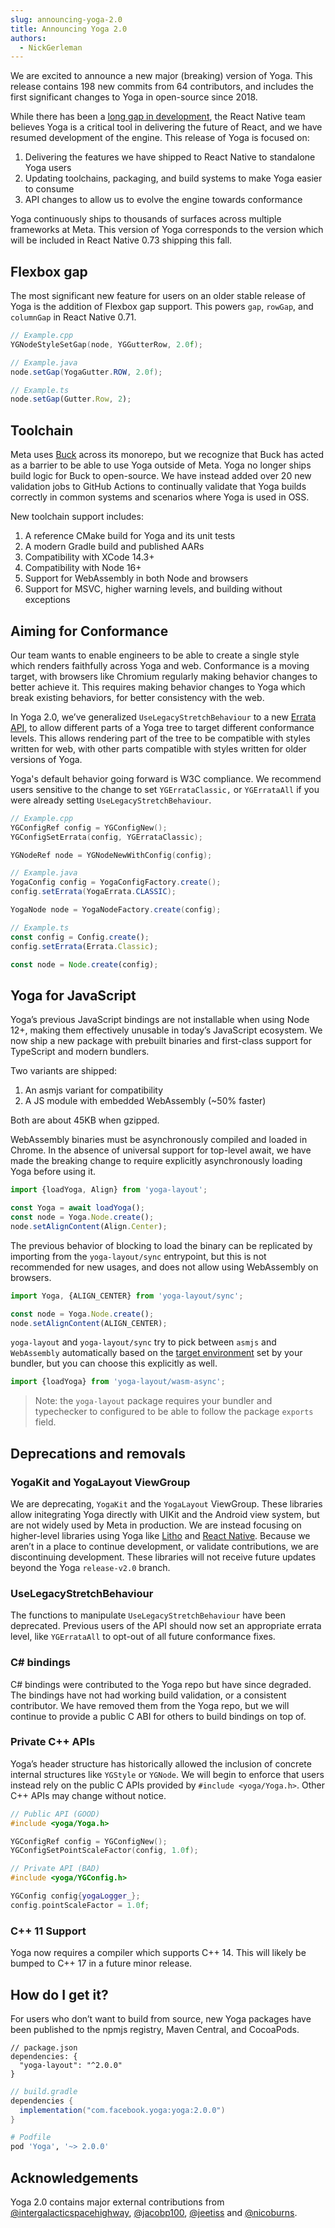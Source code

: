 ```yaml
---
slug: announcing-yoga-2.0
title: Announcing Yoga 2.0
authors:
  - NickGerleman
---
```


We are excited to announce a new major (breaking) version of Yoga. This release contains 198 new commits from 64 contributors, and includes the first significant changes to Yoga in open-source since 2018.

While there has been a [long gap in development](https://github.com/facebook/yoga/issues/1151), the React Native team believes Yoga is a critical tool in delivering the future of React, and we have resumed development of the engine. This release of Yoga is focused on:
1. Delivering the features we have shipped to React Native to standalone Yoga users
2. Updating toolchains, packaging, and build systems to make Yoga easier to consume
3. API changes to allow us to evolve the engine towards conformance

Yoga continuously ships to thousands of surfaces across multiple frameworks at Meta. This version of Yoga corresponds to the version which will be included in React Native 0.73 shipping this fall.


## Flexbox gap

The most significant new feature for users on an older stable release of Yoga is the addition of Flexbox gap support. This powers `gap`, `rowGap`, and `columnGap` in React Native 0.71.

```cpp
// Example.cpp
YGNodeStyleSetGap(node, YGGutterRow, 2.0f);
```

```java
// Example.java
node.setGap(YogaGutter.ROW, 2.0f);
```

```ts
// Example.ts
node.setGap(Gutter.Row, 2);
```


## Toolchain

Meta uses [Buck](https://buck.build/) across its monorepo, but we recognize that Buck has acted as a barrier to be able to use Yoga outside of Meta. Yoga no longer ships build logic for Buck to open-source. We have instead added over 20 new validation jobs to GitHub Actions to continually validate that Yoga builds correctly in common systems and scenarios where Yoga is used in OSS.

New toolchain support includes:
1. A reference CMake build for Yoga and its unit tests
1. A modern Gradle build and published AARs
1. Compatibility with XCode 14.3+
1. Compatibility with Node 16+
1. Support for WebAssembly in both Node and browsers
1. Support for MSVC, higher warning levels, and building without exceptions

## Aiming for Conformance

Our team wants to enable engineers to be able to create a single style which renders faithfully across Yoga and web. Conformance is a moving target, with browsers like Chromium regularly making behavior changes to better achieve it. This requires making behavior changes to Yoga which break existing behaviors, for better consistency with the web.

In Yoga 2.0, we’ve generalized `UseLegacyStretchBehaviour` to a new [Errata API](https://github.com/facebook/yoga/issues/1247), to allow different parts of a Yoga tree to target different conformance levels. This allows rendering part of the tree to be compatible with styles written for web, with other parts compatible with styles written for older versions of Yoga.

Yoga's default behavior going forward is W3C compliance. We recommend users sensitive to the change to set `YGErrataClassic,` or `YGErrataAll` if you were already setting `UseLegacyStretchBehaviour`.

```cpp
// Example.cpp
YGConfigRef config = YGConfigNew();
YGConfigSetErrata(config, YGErrataClassic);

YGNodeRef node = YGNodeNewWithConfig(config);
```

```java
// Example.java
YogaConfig config = YogaConfigFactory.create();
config.setErrata(YogaErrata.CLASSIC);

YogaNode node = YogaNodeFactory.create(config);
```

```ts
// Example.ts
const config = Config.create();
config.setErrata(Errata.Classic);

const node = Node.create(config);
```

## Yoga for JavaScript

Yoga’s previous JavaScript bindings are not installable when using Node 12+, making them effectively unusable in today’s JavaScript ecosystem. We now ship a new package with prebuilt binaries and first-class support for TypeScript and modern bundlers.

Two variants are shipped:

1. An asmjs variant for compatibility
1. A JS module with embedded WebAssembly (~50% faster)

Both are about 45KB when gzipped.


WebAssembly binaries must be asynchronously compiled and loaded in Chrome. In the absence of universal support for top-level await, we have made the breaking change to require explicitly asynchronously loading Yoga before using it.

```ts
import {loadYoga, Align} from 'yoga-layout';

const Yoga = await loadYoga();
const node = Yoga.Node.create();
node.setAlignContent(Align.Center);
```


The previous behavior of blocking to load the binary can be replicated by importing from the  `yoga-layout/sync` entrypoint, but this is not recommended for new usages, and does not allow using WebAssembly on browsers.

```ts
import Yoga, {ALIGN_CENTER} from 'yoga-layout/sync';

const node = Yoga.Node.create();
node.setAlignContent(ALIGN_CENTER);
```

`yoga-layout` and `yoga-layout/sync` try to pick between `asmjs` and `WebAssembly` automatically based on the [target environment](https://webpack.js.org/guides/package-exports/#target-environment) set by your bundler, but you can choose this explicitly as well.

```ts
import {loadYoga} from 'yoga-layout/wasm-async';
```

> Note: the `yoga-layout` package requires your bundler and typechecker to configured to be able to follow the package `exports `field.


## Deprecations and removals

### YogaKit and YogaLayout ViewGroup
We are deprecating, `YogaKit` and the `YogaLayout` ViewGroup. These libraries allow initegrating Yoga directly with UIKit and the Android view system, but are not widely used by Meta in production. We are instead focusing on higher-level libraries using Yoga like [Litho](https://fblitho.com/) and [React Native](https://reactnative.dev/). Because we aren’t in a place to continue development, or validate contributions, we are discontinuing development. These libraries will not receive future updates beyond the Yoga `release-v2.0` branch.

### UseLegacyStretchBehaviour
The functions to manipulate `UseLegacyStretchBehaviour` have been deprecated. Previous users of the API should now set an appropriate errata level, like `YGErrataAll` to opt-out of all future conformance fixes.

### C# bindings
C# bindings were contributed to the Yoga repo but have since degraded. The bindings have not had working build validation, or a consistent contributor. We have removed them from the Yoga repo, but we will continue to provide a public C ABI for others to build bindings on top of.

### Private C++ APIs
Yoga’s header structure has historically allowed the inclusion of concrete internal structures like `YGStyle` or `YGNode`. We will begin to enforce that users instead rely on the public C APIs provided by `#include <yoga/Yoga.h>`. Other C++ APIs may change without notice.

```cpp
// Public API (GOOD)
#include <yoga/Yoga.h>

YGConfigRef config = YGConfigNew();
YGConfigSetPointScaleFactor(config, 1.0f);
```

```cpp
// Private API (BAD)
#include <yoga/YGConfig.h>

YGConfig config{yogaLogger_};
config.pointScaleFactor = 1.0f;
```


### C++ 11 Support

Yoga now requires a compiler which supports C++ 14. This will likely be bumped to C++ 17 in a future minor release.


## How do I get it?

For users who don’t want to build from source, new Yoga packages have been published to the npmjs registry, Maven Central, and CocoaPods.

```json5
// package.json
dependencies: {
  "yoga-layout": "^2.0.0"
}
```

```gradle
// build.gradle
dependencies {
  implementation("com.facebook.yoga:yoga:2.0.0")
}
```

```rb
# Podfile
pod 'Yoga', '~> 2.0.0'
```


## Acknowledgements

Yoga 2.0 contains major external contributions from [@intergalacticspacehighway](https://github.com/intergalacticspacehighway), [@jacobp100](https://github.com/jacobp100), [@jeetiss](https://github.com/jeetiss) and [@nicoburns](https://github.com/nicoburns).
